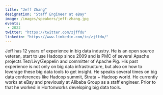 ```yaml
---
title: "Jeff Zhang"
designation: "Staff Engineer at eBay"
image: /images/speakers/jeff-zhang.jpg
events:
 - 2022
twitter: "https://twitter.com/zjffdu"
linkedin: "https://www.linkedin.com/in/zjffdu/"
---
```


Jeff has 12 years of experience in big data industry. He is an open source veteran, start to use Hadoop since 2009 and is PMC of several Apache projects Tez/Livy/Zeppelin and committer of Apache Pig. His past experience is not only on big data infrastructure, but also on how to leverage these big data tools to get insight. He speaks several times on big data conferences like Hadoop summit, Strata + Hadoop world. He currently works at eBay and previously at Alibaba Group as a staff engineer. Prior to that he worked in Hortonworks developing big data tools.